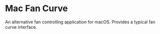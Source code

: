 # Mac Fan Curve
An alternative fan controlling application for macOS. Provides a typical fan curve interface.
